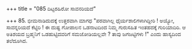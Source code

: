 +++
title = "085 ದಿಟ್ಟರಹಿರೋ ಸಾವನರಿಯದೆ"

+++
85. ಭೀಮನಾಡಿದುದಕ್ಕೆ ಉತ್ತರವಾಗಿ ಮಾಗಧ "ಪರವಾಗಿಲ್ಲ ಧೈರ್ಯಶಾಲಿಗಳಾಗಿದ್ದೀರಿ ! ಅಯ್ಯೋ, ಸಾವನ್ನರಿಯದೆ ಕೆಟ್ಟಿರಿ ! ಈ ದುಷ್ಟ ಗೋಪಾಲನ ಒಡನಾಟದಿಂದ ನಿಮ್ಮ ಗುರುಸಹಿತ ಇಂತಹದಕ್ಕೆ ಗುರಿಯಾದಿರಿ. ಆ ಅತಿಶಯದ ಬ್ರಹ್ಮನಿಗೆ  ಒಡಹುಟ್ಟಿದವರಿಗೆ ಸಮಜೋಡಿಯಲ್ಲವೇ ? ತಾವು ಜಗಜಟ್ಟಿಗಳು !" ಎಂದು ಹಾಸ್ಯದಿಂದ ತಲೆದೂಗಿದ.